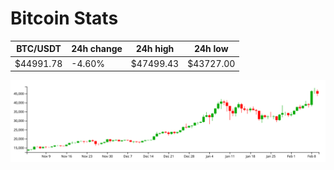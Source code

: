 # Bitcoin Stats

BTC/USDT|24h change|24h high|24h low|
|---|---|---|---|
|$44991.78|-4.60%|$47499.43|$43727.00|

<img src="./chart.svg">
